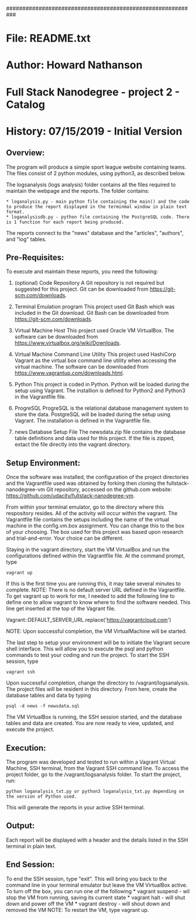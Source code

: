 ###########################################################
# File: README.txt
# Author: Howard Nathanson
#         Full Stack Nanodegree - project 2 - Catalog
# History: 07/15/2019 - Initial Version


Overview:
---------
The program will produce a simple sport league website containing teams. The files consist of 2 python modules, using python3, as described below. 

The logsanalysis (logs analysis) folder contains all the files required to maintain the webpage and the reports. The folder contains:

	* loganalysis.py - main python file containing the main() and the code to produce the report displayed in the terminmal window in plain text format. 
	* loganalysisdb.py - python file containing the PostgreSQL code. There is 1 function for each report being produced.

The reports connect to the "news" database and the "articles", "authors", and "log" tables. 

Pre-Requisites:
---------------
To execute and maintain these reports, you need the following:

1) (optional) Code Repository
A Git repository is not required but suggested for this project. Git can be downloaded from https://git-scm.com/downloads.

2) Terminal Emulation program
This project used Git Bash which was included in the Git download. Git Bash can be downloaded from https://git-scm.com/downloads.

3) Virtual Machine Host
This project used Oracle VM VirtualBox. The software can be downloaded from https://www.virtualbox.org/wiki/Downloads.

4) Virtual Machine Command Line Utility
This project used HashiCorp Vagrant as the virtual box command line utility when accessing the virtual machine. The software can be downloaded from https://www.vagrantup.com/downloads.html. 

5) Python
This project is coded in Python. Python will be loaded during the setup using Vagrant. The installion is defined for Python2 and Python3 in the Vagrantfile file.

6) ProgreSQL
ProgreSQL is the relational database management system to store the data. PostgreSQL will be loaded during the setup using Vagrant. The installation is defined in the Vagrantfile file.

7) news Database Setup File
The newsdata.zip file contains the database table definitions and data used for this project. If the file is zipped, extact the file directly into the vagrant directory. 

Setup Environment:
------------------
Once the software was installed, the configuration of the project directories and the Vagrantfile used was obtained by forking then cloning the fullstack-nanodegree-vm Git repository, accessed on the github.com website: https://github.com/udacity/fullstack-nanodegree-vm.

From within your terminal emulator, go to the directory where this respository resides. All of the activity will occur within the vagrant. The Vagrantfile file contains the setups including the name of the virtual machine in the config.vm.box assignment. You can change this to the box of your choosing. The box used for this project was based upon research and trial-and-error. Your choice can be different. 

Staying in the vagrant directory, start the VM VirtualBox and run the configurations defined within the Vagrantfile file. At the command prompt, type

	vagrant up

If this is the first time you are running this, it may take several minutes to complete. NOTE: There is no default server URL defined in the Vagrantfile. To get vagrant up to work for me, I needed to add the following line to define one to allow vagrant to know where to find the software needed. This line get inserted at the top of the Vagrant file.

Vagrant::DEFAULT_SERVER_URL.replace('https://vagrantcloud.com')

NOTE: Upon successful completion, the VM VirtualMachine will be started.


The last step to setup your environment will be to initiate the Vagrant secure shell interface. This will allow you to execute the psql and python commands to test your coding and run the project. To start the SSH session, type

	vagrant ssh

Upon successful completion, change the directory to /vagrant/logsanalysis. The project files will be resident in this directory. From here, create the database tables and data by typing

	psql -d news -f newsdata.sql

The VM VirtualBox is running, the SSH session started, and the database tables and data are created. You are now ready to view, updated, and execute the project.

Execution:
----------
The program was developed and tested to run within a Vagrant Virtual Machine, SSH terminal, from the Vagrant SSH command line. To access the project folder, go to the /vagrant/logsanalysis folder. To start the project, run:

	python loganalysis_txt.py or python3 loganalysis_txt.py depending on the version of Python used.

This will generate the reports in your active SSH terminal. 

Output:
-------
Each report will be displayed with a header and the details listed in the SSH terminal in plain text.


End Session:
------------
To end the SSH session, type "exit". This will bring you back to the command line in your terminal emulator but leave the VM VirtualBox active. To turn off the box, you can run one of the following
	* vagrant suspend - wil stop the VM from running, saving its current state
	* vagrant halt - will shut down and power off the VM
	* vagrant destroy - will shout down and removed the VM
NOTE: To restart the VM, type vagrant up.



